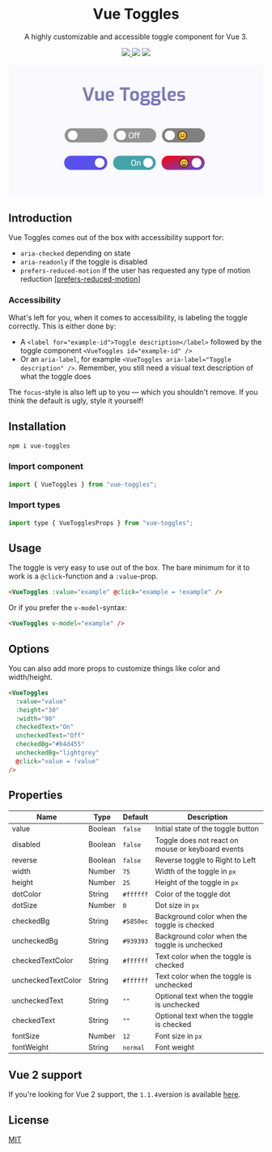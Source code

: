 <h1 align="center">Vue Toggles</h1>
<p align="center">
A highly customizable and accessible toggle component for Vue 3.
</p>

<p align="center">
<a href="https://www.npmjs.com/package/vue-toggles"><img src="https://img.shields.io/npm/v/vue-toggles.svg?style=flat-square"/> <img src="https://img.shields.io/npm/dt/vue-toggles.svg?style=flat-square"/></a> <a href="https://vuejs.org/"><img src="https://img.shields.io/badge/vue-3.x-brightgreen.svg?style=flat-square"/></a>
</p>

<p align="center">
<img src="./dev/public/vue-toggles.jpg" alt="Vue Toggles Logo"/>
</p>

## Introduction

Vue Toggles comes out of the box with accessibility support for:

- `aria-checked` depending on state
- `aria-readonly` if the toggle is disabled
- `prefers-reduced-motion` if the user has requested any type of motion reduction [[prefers-reduced-motion](https://developer.mozilla.org/en-US/docs/Web/CSS/@media/prefers-reduced-motion)]

### Accessibility

What's left for you, when it comes to accessibility, is labeling the toggle correctly. This is either done by:

- A `<label for="example-id">Toggle description</label>` followed by the toggle component `<VueToggles id="example-id" />`
- Or an `aria-label`, for example `<VueToggles aria-label="Toggle description" />`. Remember, you still need a visual text description of what the toggle does

The `focus`-style is also left up to you — which you shouldn't remove. If you think the default is ugly, style it yourself!

## Installation

```
npm i vue-toggles
```

### Import component

```javascript
import { VueToggles } from "vue-toggles";
```

### Import types

```javascript
import type { VueTogglesProps } from "vue-toggles";
```

## Usage

The toggle is very easy to use out of the box. The bare minimum for it to work is a `@click`-function and a `:value`-prop.

```html
<VueToggles :value="example" @click="example = !example" />
```

Or if you prefer the `v-model`-syntax:

```html
<VueToggles v-model="example" />
```

## Options

You can also add more props to customize things like color and width/height.

```html
<VueToggles
  :value="value"
  :height="30"
  :width="90"
  checkedText="On"
  uncheckedText="Off"
  checkedBg="#b4d455"
  uncheckedBg="lightgrey"
  @click="value = !value"
/>
```

## Properties

| Name               | Type    | Default   | Description                                       |
| ------------------ | ------- | --------- | ------------------------------------------------- |
| value              | Boolean | `false`   | Initial state of the toggle button                |
| disabled           | Boolean | `false`   | Toggle does not react on mouse or keyboard events |
| reverse            | Boolean | `false`   | Reverse toggle to Right to Left                   |
| width              | Number  | `75`      | Width of the toggle in `px`                       |
| height             | Number  | `25`      | Height of the toggle in `px`                      |
| dotColor           | String  | `#ffffff` | Color of the toggle dot                           |
| dotSize            | Number  | `0`       | Dot size in `px`                                  |
| checkedBg          | String  | `#5850ec` | Background color when the toggle is checked       |
| uncheckedBg        | String  | `#939393` | Background color when the toggle is unchecked     |
| checkedTextColor   | String  | `#ffffff` | Text color when the toggle is checked             |
| uncheckedTextColor | String  | `#ffffff` | Text color when the toggle is unchecked           |
| uncheckedText      | String  | `""`      | Optional text when the toggle is unchecked        |
| checkedText        | String  | `""`      | Optional text when the toggle is checked          |
| fontSize           | Number  | `12`      | Font size in `px`                                 |
| fontWeight         | String  | `normal`  | Font weight                                       |

## Vue 2 support

If you're looking for Vue 2 support, the `1.1.4`version is available [here](https://www.npmjs.com/package/vue-toggles/v/1.1.4).

## License

[MIT](http://opensource.org/licenses/MIT)
